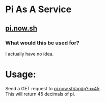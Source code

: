 # Pi As A Service

## [pi.now.sh](https://pi.now.sh)

### What would this be used for?
I actually have no idea.

# Usage:
Send a GET request to [pi.now.sh/api/p?n=45](https://pi.now.sh/api/p?n=45)  
This will return 45 decimals of pi.